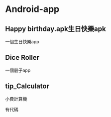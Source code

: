 # Android-app

## Happy birthday.apk生日快樂apk

一個生日快樂app

## Dice Roller

一個骰子app

## tip_Calculator

小費計算機

有代碼
